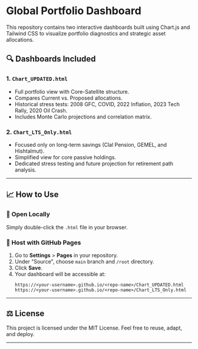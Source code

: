 
# Global Portfolio Dashboard

This repository contains two interactive dashboards built using Chart.js and Tailwind CSS to visualize portfolio diagnostics and strategic asset allocations.

## 🔍 Dashboards Included

### 1. `Chart_UPDATED.html`
- Full portfolio view with Core-Satellite structure.
- Compares Current vs. Proposed allocations.
- Historical stress tests: 2008 GFC, COVID, 2022 Inflation, 2023 Tech Rally, 2020 Oil Crash.
- Includes Monte Carlo projections and correlation matrix.

### 2. `Chart_LTS_Only.html`
- Focused only on long-term savings (Clal Pension, GEMEL, and Hishtalmut).
- Simplified view for core passive holdings.
- Dedicated stress testing and future projection for retirement path analysis.

---

## 📈 How to Use

### 🔹 Open Locally
Simply double-click the `.html` file in your browser.

### 🔹 Host with GitHub Pages
1. Go to **Settings** > **Pages** in your repository.
2. Under "Source", choose `main` branch and `/root` directory.
3. Click **Save**.
4. Your dashboard will be accessible at:
   ```
   https://<your-username>.github.io/<repo-name>/Chart_UPDATED.html
   https://<your-username>.github.io/<repo-name>/Chart_LTS_Only.html
   ```

---

## ⚖️ License

This project is licensed under the MIT License. Feel free to reuse, adapt, and deploy.

---
